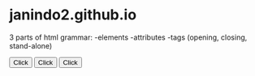 # janindo2.github.io
<p>
3 parts of html grammar:
	-elements
	-attributes
	-tags	(opening, closing, stand-alone)
</p>

<p>
<button> Click </button>
<button> Click </button>
<button> Click </button>
</p>	
